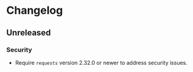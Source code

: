 # Changelog

## Unreleased

### Security
- Require `requests` version 2.32.0 or newer to address security issues.

